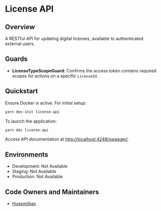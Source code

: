 # License API

## Overview

A RESTful API for updating digital licenses, available to authenticated external users.

## Guards

- **LicenseTypeScopeGuard**: Confirms the access token contains required scopes for actions on a specific `LicenseId`.

## Quickstart

Ensure Docker is active. For initial setup:

```bash
yarn dev-init license-api
```

To launch the application:

```bash
yarn dev license-api
```

Access API documentation at [http://localhost:4248/swagger/](http://localhost:4248/swagger/).

## Environments

- Development: Not Available
- Staging: Not Available
- Production: Not Available

## Code Owners and Maintainers

- [Hugsmiðjan](https://github.com/orgs/island-is/teams/hugsmidjan/members)
